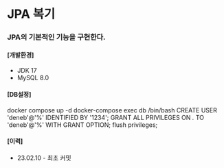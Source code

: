 # JPA 복기

### JPA의 기본적인 기능을 구현한다.

#### [개발환경]
* JDK 17
* MySQL 8.0

#### [DB설정]
docker compose up -d
docker-compose exec db /bin/bash
CREATE USER 'deneb'@'%' IDENTIFIED BY '1234';
GRANT ALL PRIVILEGES ON *.* TO 'deneb'@'%' WITH GRANT OPTION;
flush privileges; 

#### [이력]
* 23.02.10 - 최초 커밋
